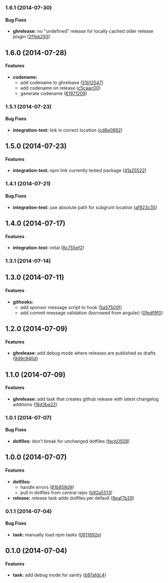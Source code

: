 <a name="1.6.1"></a>
### 1.6.1 (2014-07-30)


#### Bug Fixes

* **ghrelease:** no "undefined" release for locally cached older release plugin ([2f1eb293](git@github.com:hoodiehq/grunt-release-hoodie/commit/2f1eb293072f585debe74bf09e78a4ceab9fb0b5))


<a name="1.6.0"></a>
## 1.6.0 (2014-07-28)


#### Features

* **codename:**
  * add codename to ghrelease ([51b12547](git@github.com:hoodiehq/grunt-release-hoodie/commit/51b12547af75108db4024c0ba348d7d15f41d102))
  * add codename on release ([c5caac00](git@github.com:hoodiehq/grunt-release-hoodie/commit/c5caac00b5296d58036ee50ca3b0317fe1acab48))
  * generate codename ([61971209](git@github.com:hoodiehq/grunt-release-hoodie/commit/6197120982ddf28564813c475916122d0bc40d4b))


<a name="1.5.1"></a>
### 1.5.1 (2014-07-23)


#### Bug Fixes

* **integration-test:** link in correct location ([cd8e0882](git@github.com:hoodiehq/grunt-release-hoodie/commit/cd8e088240ab82270806379062a8c8f4399bd937))


<a name="1.5.0"></a>
## 1.5.0 (2014-07-23)


#### Features

* **integration-test:** npm link currently tested package ([41a25522](git@github.com:hoodiehq/grunt-release-hoodie/commit/41a2552221bd8860605ba6ffebbcf4f64588fbad))


<a name="1.4.1"></a>
### 1.4.1 (2014-07-21)


#### Bug Fixes

* **integration-test:** use absolute path for subgrunt location ([af923c35](git@github.com:hoodiehq/grunt-release-hoodie/commit/af923c35cfab0f1c49d787902431b35d43cd686d))


<a name="1.4.0"></a>
## 1.4.0 (2014-07-17)


#### Features

* **integration-test:** inital ([8c755ef2](git@github.com:hoodiehq/grunt-release-hoodie/commit/8c755ef249fa4cc0a0da7299dd8c6c8051f71b10))


<a name="1.3.1"></a>
### 1.3.1 (2014-07-14)


<a name="1.3.0"></a>
## 1.3.0 (2014-07-11)


#### Features

* **githooks:**
  * add sponsor message script to hook ([5a57500f](git@github.com:hoodiehq/grunt-release-hoodie/commit/5a57500fb1ca328a5ea850c954d3abafd023519c))
  * add commit message validation (borrowed from angular) ([0fedf9f0](git@github.com:hoodiehq/grunt-release-hoodie/commit/0fedf9f0f286f253e26136b9ccb89049c15c38fe))


<a name="1.2.0"></a>
## 1.2.0 (2014-07-09)


#### Features

* **ghrelease:** add debug mode where releases are published as drafts ([9d9c940d](git@github.com:hoodiehq/grunt-release-hoodie/commit/9d9c940d5b584b63d2e166c02a3e2e0a97554f33))


<a name="1.1.0"></a>
## 1.1.0 (2014-07-09)


#### Features

* **ghrelease:** add task that creates github release with latest changelog additions ([16d3ba22](git@github.com:hoodiehq/grunt-release-hoodie/commit/16d3ba22529d540607db3a51667262e84cf98a19))


<a name="1.0.1"></a>
### 1.0.1 (2014-07-07)


#### Bug Fixes

* **dotfiles:** don't break for unchanged dotfiles ([fecb0508](git@github.com:hoodiehq/grunt-release-hoodie/commit/fecb050877dc84921056e13169b444a011e11854))


<a name="1.0.0"></a>
## 1.0.0 (2014-07-07)


#### Features

* **dotfiles:**
  * handle errors ([81b858d9](git@github.com:hoodiehq/grunt-release-hoodie/commit/81b858d925fddb7595b72c5642be8d45c3dd6e95))
  * pull in dotfiles from central repo ([b92a5513](git@github.com:hoodiehq/grunt-release-hoodie/commit/b92a5513845989069277dd8579e2da6a22e002db))
* **release:** release task adds dotfiles per default ([8eaf7b29](git@github.com:hoodiehq/grunt-release-hoodie/commit/8eaf7b29a4def08447cac949bf17b187c2723758))


<a name="0.1.1"></a>
### 0.1.1 (2014-07-04)


#### Bug Fixes

* **task:** manually load npm tasks ([0611692e](git@github.com:hoodiehq/grunt-release-hoodie/commit/0611692eb64ac428ab6755b48d5553f8661c01f0))


<a name="0.1.0"></a>
## 0.1.0 (2014-07-04)


#### Features

* **task:** add debug mode for sanity ([b97afdc4](git@github.com:hoodiehq/grunt-release-hoodie/commit/b97afdc4c8ffcae7ee41bc7c5d1d8094108897b6))


